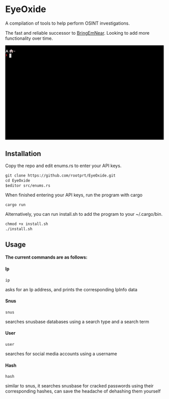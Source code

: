 # EyeOxide
A compilation of tools to help perform OSINT investigations.

The fast and reliable successor to [BringEmNear](https://github.com/rootprt/BringEmNear). Looking to add more functionality over time.

![EyeOxide](preview.gif)

## Installation
Copy the repo and edit enums.rs to enter your API keys.
```
git clone https://github.com/rootprt/EyeOxide.git
cd EyeOxide
$editor src/enums.rs
```
When finished entering your API keys, run the program with cargo
```
cargo run
```
Alternatively, you can run install.sh to add the program to your ~/.cargo/bin.
```
chmod +x install.sh
./install.sh
```

## Usage
#### The current commands are as follows:

#### Ip
```
ip 
```
asks for an Ip address, and prints the corresponding IpInfo data

#### Snus
```
snus
```
searches snusbase databases using a search type and a search term

#### User
```
user
```
searches for social media accounts using a username

#### Hash
```
hash 
```
similar to snus, it searches snusbase for cracked passwords using their corresponding hashes, can save the headache of dehashing them yourself
